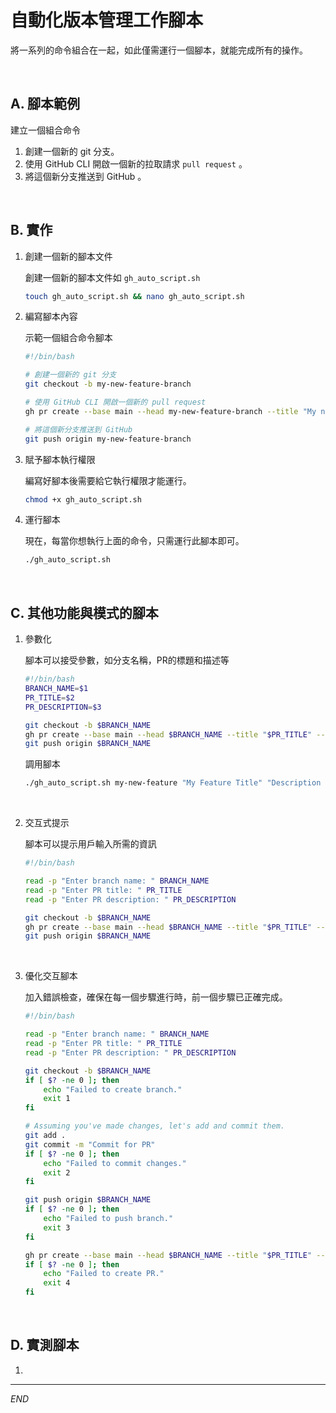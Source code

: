 # 自動化版本管理工作腳本

將一系列的命令組合在一起，如此僅需運行一個腳本，就能完成所有的操作。

</br>

## A. 腳本範例
建立一個組合命令

1. 創建一個新的 git 分支。
2. 使用 GitHub CLI 開啟一個新的拉取請求 `pull request` 。
3. 將這個新分支推送到 GitHub 。

</br>

## B. 實作

1. 創建一個新的腳本文件

    創建一個新的腳本文件如 `gh_auto_script.sh`

    ```bash
    touch gh_auto_script.sh && nano gh_auto_script.sh
    ```

2. 編寫腳本內容

    示範一個組合命令腳本

    ```bash
    #!/bin/bash

    # 創建一個新的 git 分支
    git checkout -b my-new-feature-branch

    # 使用 GitHub CLI 開啟一個新的 pull request
    gh pr create --base main --head my-new-feature-branch --title "My new feature" --body "Description of my new feature."

    # 將這個新分支推送到 GitHub
    git push origin my-new-feature-branch
    ```

3. 賦予腳本執行權限

    編寫好腳本後需要給它執行權限才能運行。

    ```bash
    chmod +x gh_auto_script.sh
    ```

4. 運行腳本

    現在，每當你想執行上面的命令，只需運行此腳本即可。

    ```bash
    ./gh_auto_script.sh
    ```
</br>

## C. 其他功能與模式的腳本 

1. 參數化

   腳本可以接受參數，如分支名稱，PR的標題和描述等

    ```bash
    #!/bin/bash
    BRANCH_NAME=$1
    PR_TITLE=$2
    PR_DESCRIPTION=$3

    git checkout -b $BRANCH_NAME
    gh pr create --base main --head $BRANCH_NAME --title "$PR_TITLE" --body "$PR_DESCRIPTION"
    git push origin $BRANCH_NAME
    ```
    調用腳本
    ```bash
    ./gh_auto_script.sh my-new-feature "My Feature Title" "Description of the feature"
    ```

</br>

2. 交互式提示

   腳本可以提示用戶輸入所需的資訊

    ```bash
    #!/bin/bash

    read -p "Enter branch name: " BRANCH_NAME
    read -p "Enter PR title: " PR_TITLE
    read -p "Enter PR description: " PR_DESCRIPTION

    git checkout -b $BRANCH_NAME
    gh pr create --base main --head $BRANCH_NAME --title "$PR_TITLE" --body "$PR_DESCRIPTION"
    git push origin $BRANCH_NAME
    ```

</br>

3. 優化交互腳本

   加入錯誤檢查，確保在每一個步驟進行時，前一個步驟已正確完成。

    ```bash
    #!/bin/bash

    read -p "Enter branch name: " BRANCH_NAME
    read -p "Enter PR title: " PR_TITLE
    read -p "Enter PR description: " PR_DESCRIPTION

    git checkout -b $BRANCH_NAME
    if [ $? -ne 0 ]; then
        echo "Failed to create branch."
        exit 1
    fi

    # Assuming you've made changes, let's add and commit them.
    git add .
    git commit -m "Commit for PR"
    if [ $? -ne 0 ]; then
        echo "Failed to commit changes."
        exit 2
    fi

    git push origin $BRANCH_NAME
    if [ $? -ne 0 ]; then
        echo "Failed to push branch."
        exit 3
    fi

    gh pr create --base main --head $BRANCH_NAME --title "$PR_TITLE" --body "$PR_DESCRIPTION"
    if [ $? -ne 0 ]; then
        echo "Failed to create PR."
        exit 4
    fi
    ```

</br>

## D. 實測腳本
1. 

---

_END_